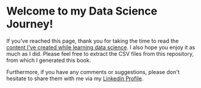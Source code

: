 # Welcome to my Data Science Journey!

If you've reached this page, thank you for taking the time to read the [content I've created while learning data science](https://martinmjal.github.io/Data_Science_Notebooks/intro.html). I also hope you enjoy it as much as I did. Please feel free to extract the CSV files from  this repository, from which I generated this book.

Furthermore, if you have any comments or suggestions, please don't hesitate to share them with me via my [Linkedin Profile](https://www.linkedin.com/in/martinalvarez2000/).
